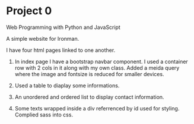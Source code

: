 # Project 0

Web Programming with Python and JavaScript

A simple website for Ironman.

I have four html pages linked to one another.

1. In index page I have a bootstrap navbar component. I used a container row with 2 cols in it along with my own class. Added a meida query where the image and fontsize is reduced for smaller devices.

2. Used a table to diaplay some informations.

3. An unordered and ordered list to display contact information.

4. Some texts wrapped inside a div referrenced by id used for styling. Complied sass into css.